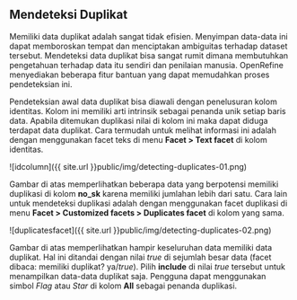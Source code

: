 Mendeteksi Duplikat
-------------------

Memiliki data duplikat adalah sangat tidak efisien. Menyimpan data-data ini dapat memboroskan tempat dan menciptakan ambiguitas terhadap dataset tersebut. Mendeteksi data duplikat bisa sangat rumit dimana membutuhkan pengetahuan terhadap data itu sendiri dan penilaian manusia. OpenRefine menyediakan beberapa fitur bantuan yang dapat memudahkan proses pendeteksian ini.

Pendeteksian awal data duplikat bisa diawali dengan penelusuran kolom identitas. Kolom ini memiliki arti intrinsik sebagai penanda unik setiap baris data. Apabila ditemukan duplikasi nilai di kolom ini maka dapat diduga terdapat data duplikat. Cara termudah untuk melihat informasi ini adalah dengan menggunakan facet teks di menu **Facet > Text facet** di kolom identitas.

![idcolumn]({{ site.url }}public/img/detecting-duplicates-01.png)

Gambar di atas memperlihatkan beberapa data yang berpotensi memiliki duplikasi di kolom **no_sk** karena memiliki jumlahan lebih dari satu. Cara lain untuk mendeteksi duplikasi adalah dengan menggunakan facet duplikasi di menu **Facet > Customized facets > Duplicates facet** di kolom yang sama.

![duplicatesfacet]({{ site.url }}public/img/detecting-duplicates-02.png)

Gambar di atas memperlihatkan hampir keseluruhan data memiliki data duplikat. Hal ini ditandai dengan nilai *true* di sejumlah besar data (facet dibaca: memiliki duplikat? ya/*true*). Pilih **include** di nilai *true* tersebut untuk menampilkan data-data duplikat saja. Pengguna dapat menggunakan simbol *Flag* atau *Star* di kolom **All** sebagai penanda duplikasi.